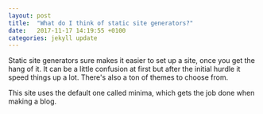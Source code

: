 ```yaml
---
layout: post
title:  "What do I think of static site generators?"
date:   2017-11-17 14:19:55 +0100
categories: jekyll update
---
```


Static site generators sure makes it easier to set up a site, once you get the hang of it. It can be a little confusion at first but after the initial hurdle it speed things up a lot. There's also a ton of themes to choose from.

This site uses the default one called minima, which gets the job done when making a blog.